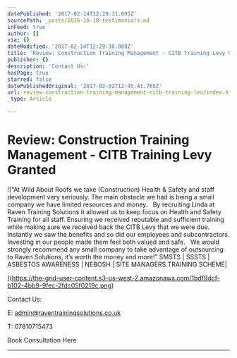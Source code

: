 ```yaml
---
datePublished: '2017-02-14T12:29:31.093Z'
sourcePath: _posts/2016-10-18-testimonials.md
inFeed: true
author: []
via: {}
dateModified: '2017-02-14T12:29:30.088Z'
title: 'Review: Construction Training Management - CITB Training Levy Granted'
publisher: {}
description: 'Contact Us:'
hasPage: true
starred: false
datePublishedOriginal: '2017-02-02T12:45:41.765Z'
url: review-construction-training-management-citb-training-lev/index.html
_type: Article

---
```

# Review: Construction Training Management - CITB Training Levy Granted
![“At Wild About Roofs we take (Construction) Health & Safety and staff development very seriously. The main obstacle we had is being a small company we have limited resources and money.
 
By recruiting Linda at Raven Training Solutions it allowed us to keep focus on Health and Safety Training for all staff. Ensuring we received reputable and sufficient training while making sure we received back the CITB Levy that we were due. Instantly we saw the benefits and so did our employees and subcontractors. Investing in our people made them feel both valued and safe.
 
We would strongly recommend any small company to take advantage of outsourcing to Raven Solutions, it’s worth the money and more!”
SMSTS | SSSTS | ASBESTOS AWARENESS | NEBOSH | SITE MANAGERS TRAINING SCHEME|

 
](https://the-grid-user-content.s3-us-west-2.amazonaws.com/1bdf9dcf-b102-4bb9-9fec-2fdc05f0219c.png)

Contact Us:

E: admin@raventrainingsolutions.co.uk

T: 07810715473

Book Consultation Here

---